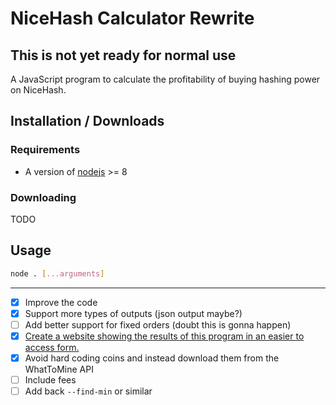 # NiceHash Calculator Rewrite

## This is not yet ready for normal use

A JavaScript program to calculate the profitability of buying hashing power on NiceHash.

## Installation / Downloads

### Requirements

- A version of [nodejs](https://nodejs.org/en/) >= 8

### Downloading

TODO

## Usage

```bash
node . [...arguments]
```

---

- [X] Improve the code
- [X] Support more types of outputs (json output maybe?)
- [ ] Add better support for fixed orders (doubt this is gonna happen)
- [X] [Create a website showing the results of this program in an easier to access form.](https://nicehash.garbomuffin.com/)
- [X] Avoid hard coding coins and instead download them from the WhatToMine API
- [ ] Include fees
- [ ] Add back `--find-min` or similar
